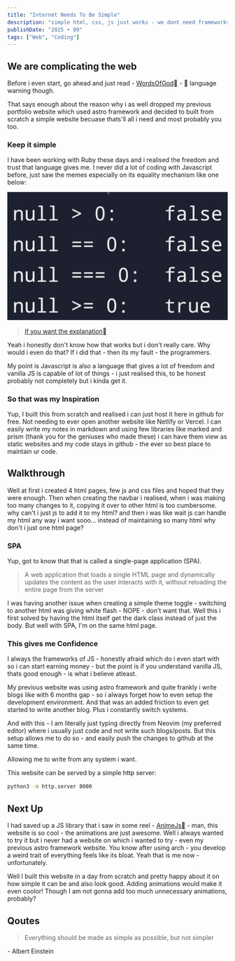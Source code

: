 ```yaml
---
title: "Internet Needs To Be Simple"
description: "simple html, css, js just works - we dont need frameworks"
publishDate: "2025 • 09"
tags: ["Web", "Coding"]
---
```


## We are complicating the web

Before i even start, go ahead and just read - [WordsOfGod&#xf46c;](https://justfuckingusehtml.com/)  - &#xea6c; language warning though.

That says enough about the reason why i as well dropped my previous portfolio website which used astro framework and decided to built from scratch a simple website becuase thats'll all i need and most probably you too.

### Keep it simple

I have been working with Ruby these days and i realised the freedom and trust that language gives me. I never did a lot of coding with Javascript before, just saw the memes especially on its equality mechanism like one below:

![](./js_equality.png)

> [If you want the explanation&#xf46c;](https://www.reddit.com/r/ProgrammerHumor/comments/1g60jaw/javascriptnullisnotgreaterorequaltozerobutalsoyes/)

Yeah i honestly don't know how that works but i don't really care. Why would i even do that? If i did that - then its my fault - the programmers.

My point is Javascript is also a language that gives a lot of freedom and vanilla JS is capable of lot of things - i just realised this, to be honest probably not completely but i kinda get it.

### So that was my Inspiration

Yup, I built this from scratch and realised i can just host it here in github for free. Not needing to ever open another website like Netlify or Vercel. I can easily write my notes in markdown and using few libraries like marked and prism (thank you for the geniuses who made these) i can have them view as static websites and my code stays in github - the ever so best place to maintain ur code.

## Walkthrough

Well at first i created 4 html pages, few js and css files and hoped that they were enough. Then when creating the navbar i realised, when i was making too many changes to it, copying it over to other html is too cumbersome. why can't i just js to add it to my html? and then i was like wait js can handle my html any way i want sooo... instead of maintaining so many html why don't i just one html page?

### SPA

Yup, got to know that that is called a single-page application (SPA).
> A web application that loads a single HTML page and dynamically updates the content as the user interacts with it, without reloading the entire page from the server

I was having another issue when creating a simple theme toggle - switching to another html was giving white flash - NOPE - don't want that. Well this i first solved by having the html itself get the dark class instead of just the body. But well with SPA, I'm on the same html page.

### This gives me Confidence

I always the frameworks of JS - honestly afraid which do i even start with so i can start earning money - but the point is if you understand vanilla JS, thats good enough - is what i believe atleast.

My previous website was using astro framework and quite frankly i write blogs like with 6 months gap - so i always forget how to even setup the development environment. And that was an added friction to even get started to write another blog. Plus i constantly switch systems.

And with this - I am literally just typing directly from Neovim (my preferred editor) where i usually just code and not write such blogs/posts. But this setup allows me to do so - and easily push the changes to github at the same time.

Allowing me to write from any system i want.

This website can be served by a simple http server:

```sh
python3 -m http.server 8000
```

## Next Up

I had saved up a JS library that i saw in some reel - [AnimeJs&#xf46c;](https://animejs.com/) - man, this website is so cool - the animations are just awesome. Well i always wanted to try it but i never had a website on which i wanted to try - even my previous astro framework website. You know after using arch - you develop a weird trait of everything feels like its bloat. Yeah that is me now - unfortunately.

Well I built this website in a day from scratch and pretty happy about it on how simple it can be and also look good. Adding animations would make it even coolor! Though I am not gonna add too much unnecessary animations, probably?

## Qoutes

> Everything should be made as simple as possible, but not simpler

\- Albert Einstein
